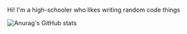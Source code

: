Hi! I'm a high-schooler who likes writing random code things

![Anurag's GitHub stats](https://github-readme-stats.vercel.app/api/top-langs/?username=Zybyte85&theme=dark)

